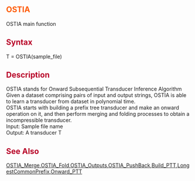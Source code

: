 <font color='FF5B00'><h2> OSTIA </h2></font>
OSTIA main function
<font color='B80028'><h2> Syntax </h2></font>
T = OSTIA(sample\_file)
<font color='B80028'><h2> Description </h2></font>
OSTIA stands for Onward Subsequential Transducer Inference Algorithm <br>
Given a dataset comprising pairs of input and output strings, OSTIA is able to learn a transducer from dataset in polynomial time. <br>
OSTIA starts with building a prefix tree transducer and make an onward operation on it, and then perform merging and folding processes to obtain a incompressible transducer.<br>
Input: Sample file name <br>
Output:  A transducer T <br>
<font color='B80028'><h2> See Also </h2></font>
<a href='OSTIAMerge.md'>OSTIA_Merge</a>,<a href='OSTIAFold.md'>OSTIA_Fold</a>,<a href='OSTIAOutputs.md'>OSTIA_Outputs</a>,<a href='OSTIAPushBack.md'>OSTIA_PushBack</a>,<a href='Build_PTT.md'>Build_PTT</a>,<a href='LCP.md'>LongestCommonPrefix</a>,<a href='OnwardPTT.md'>Onward_PTT</a>